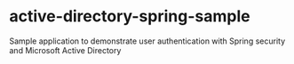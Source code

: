 # active-directory-spring-sample
Sample application to demonstrate user authentication with Spring security and Microsoft Active Directory 
